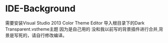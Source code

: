 # IDE-Background
需要安装Visual Studio 2013 Color Theme Editor
导入根目录下的Dark Transparent.vstheme主题
因为是自己用的 没和我以前写的背景插件进行合并,背景是写死的，请自行修改编译。
